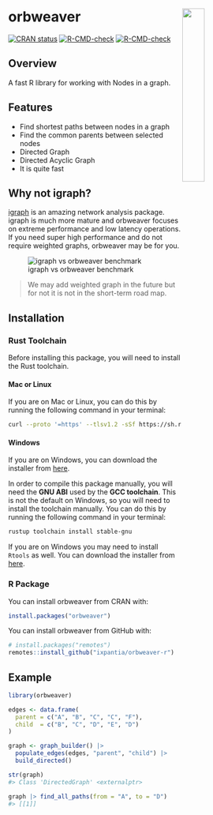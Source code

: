 
<!-- README.md is generated from README.Rmd. Please edit that file -->

# orbweaver <a><img src="https://storage.googleapis.com/ix-paquetes-internos/logo-orbweaver.png" align="right" width="30%"></a>

<!-- badges: start -->

[![CRAN
status](https://www.r-pkg.org/badges/version/orbweaver)](https://cran.r-project.org/package=orbweaver)
[![R-CMD-check](https://github.com/ixpantia/orbweaver/actions/workflows/check-full.yaml/badge.svg)](https://github.com/ixpantia/orbweaver/actions/workflows/check-full.yaml)
[![R-CMD-check](https://github.com/ixpantia/orbweaver-r/actions/workflows/R-CMD-check.yaml/badge.svg)](https://github.com/ixpantia/orbweaver-r/actions/workflows/R-CMD-check.yaml)
<!-- badges: end -->

## Overview

A fast R library for working with Nodes in a graph.

## Features

- Find shortest paths between nodes in a graph
- Find the common parents between selected nodes
- Directed Graph
- Directed Acyclic Graph
- It is quite fast

## Why not igraph?

[igraph](https://igraph.org/) is an amazing network analysis package.
igraph is much more mature and orbweaver focuses on extreme performance
and low latency operations. If you need super high performance and do
not require weighted graphs, orbweaver may be for you.

<figure>
<img src="man/figures/benchmark.png"
alt="igraph vs orbweaver benchmark" />
<figcaption aria-hidden="true">igraph vs orbweaver
benchmark</figcaption>
</figure>

> We may add weighted graph in the future but for not it is not in the
> short-term road map.

## Installation

### Rust Toolchain

Before installing this package, you will need to install the Rust
toolchain.

#### Mac or Linux

If you are on Mac or Linux, you can do this by running the following
command in your terminal:

``` bash
curl --proto '=https' --tlsv1.2 -sSf https://sh.rustup.rs | sh
```

#### Windows

If you are on Windows, you can download the installer from
[here](https://www.rust-lang.org/tools/install).

In order to compile this package manually, you will need the **GNU ABI**
used by the **GCC toolchain**. This is not the default on Windows, so
you will need to install the toolchain manually. You can do this by
running the following command in your terminal:

``` bash
rustup toolchain install stable-gnu
```

If you are on Windows you may need to install `Rtools` as well. You can
download the installer from
[here](https://cran.r-project.org/bin/windows/Rtools/).

### R Package

You can install orbweaver from CRAN with:

``` r
install.packages("orbweaver")
```

You can install orbweaver from GitHub with:

``` r
# install.packages("remotes")
remotes::install_github("ixpantia/orbweaver-r")
```

## Example

``` r
library(orbweaver)

edges <- data.frame(
  parent = c("A", "B", "C", "C", "F"),
  child  = c("B", "C", "D", "E", "D")
)

graph <- graph_builder() |>
  populate_edges(edges, "parent", "child") |>
  build_directed()

str(graph)
#> Class 'DirectedGraph' <externalptr>

graph |> find_all_paths(from = "A", to = "D")
#> [[1]]
```
